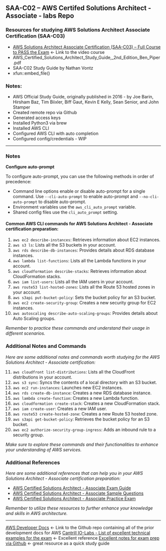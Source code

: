 ## SAA-C02 – AWS Certifed Solutions Architect - Associate - labs Repo

### Resources for studying AWS Solutions Architect Associate Certification (SAA-C03)

- [AWS Solutions Architect Associate Certification (SAA-C03) – Full Course to PASS the Exam](https://www.youtube.com/watch?v=c3Cn4xYfxJY&t=37535s) <- Link to the video course
- AWS_Certified_Solutions_Architect_Study_Guide,_2nd_Edition_Ben_Piper.pdf
- SAA-C02 Study Guide by Nathan Vontz
- xfun::embed_file()

### Notes: 

- AWS Official Study Guide, originally published in 2016 - by Joe Barin, Hirsham Baz, Tim Biixler, Biff Gaut, Kevin E Kelly, Sean Senior, and John Stamper
- Created remote repo via Github    
- Generated access keys
- Installed Python3 via brew
- Installed AWS CLI
- Configured AWS CLI with auto completion
- Configured config/credentials - WIP 

----  

### Notes

<b>Configure auto-prompt</b>

To configure auto-prompt, you can use the following methods in order of precedence:

- Command line options enable or disable auto-prompt for a single command. Use `--cli-auto-prompt` to enable auto-prompt and `--no-cli-auto-prompt` to disable auto-prompt.
- Environment variables use the `aws_cli_auto_prompt` variable.
- Shared config files use the `cli_auto_prompt` setting.

#### Common AWS CLI commands for AWS Solutions Architect - Associate certification preparation:

1. `aws ec2 describe-instances`: Retrieves information about EC2 instances.
2. `aws s3 ls`: Lists all the S3 buckets in your account.
3. `aws rds describe-db-instances`: Provides details about RDS database instances.
4. `aws lambda list-functions`: Lists all the Lambda functions in your account.
5. `aws cloudformation describe-stacks`: Retrieves information about CloudFormation stacks.
6. `aws iam list-users`: Lists all the IAM users in your account.
7. `aws route53 list-hosted-zones`: Lists all the Route 53 hosted zones in your account.
8. `aws s3api put-bucket-policy`: Sets the bucket policy for an S3 bucket.
9. `aws ec2 create-security-group`: Creates a new security group for EC2 instances.
10. `aws autoscaling describe-auto-scaling-groups`: Provides details about Auto Scaling groups.

*Remember to practice these commands and understand their usage in different scenarios.*

### Additional Notes and Commands

*Here are some additional notes and commands worth studying for the AWS Solutions Architect - Associate certification:*

11. `aws cloudfront list-distributions`: Lists all the CloudFront distributions in your account.
12. `aws s3 sync`: Syncs the contents of a local directory with an S3 bucket.
13. `aws ec2 run-instances`: Launches new EC2 instances.
14. `aws rds create-db-instance`: Creates a new RDS database instance.
15. `aws lambda create-function`: Creates a new Lambda function.
16. `aws cloudformation create-stack`: Creates a new CloudFormation stack.
17. `aws iam create-user`: Creates a new IAM user.
18. `aws route53 create-hosted-zone`: Creates a new Route 53 hosted zone.
19. `aws s3api get-bucket-policy`: Retrieves the bucket policy for an S3 bucket.
20. `aws ec2 authorize-security-group-ingress`: Adds an inbound rule to a security group.

*Make sure to explore these commands and their functionalities to enhance your understanding of AWS services.*

### Additional References

*Here are some additional references that can help you in your AWS Solutions Architect - Associate certification preparation:*

- [AWS Certified Solutions Architect - Associate Exam Guide](https://www.aws.training/Details/Curriculum?id=20685)
- [AWS Certified Solutions Architect - Associate Sample Questions](https://d1.awsstatic.com/training-and-certification/docs-sa-assoc/AWS-Certified-Solutions-Architect-Associate_Sample-Questions.pdf)
- [AWS Certified Solutions Architect - Associate Practice Exam](https://www.aws.training/Details/Curriculum?id=20686)

*Remember to utilize these resources to further enhance your knowledge and skills in AWS architecture.*

--- 
[AWS Developer Docs](https://github.com/awsdocs/amazon-s3-developer-guide/tree/master) <- Link to the Github repo containing all of the prior development docs for AWS
[Cantrill IO-Labs - List of excellent technical examples for the exam](https://github.com/TaylorJalpha/learn-cantrill-io-labs) <- Excellent reference
[Excellent notes for exam prep via Github](https://github.com/TaylorJalpha/aws-solutions-architect-associate-notes) <- great resource as a quick study guide



